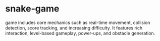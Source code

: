 # snake-game
game includes core mechanics such as real-time movement, collision detection, score tracking, and increasing difficulty. It features rich interaction, level-based gameplay, power-ups, and obstacle generation.
